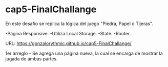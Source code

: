 # cap5-FinalChallange

En este desafío se replica la lógica del juego "Piedra, Papel o Tijeras". 

-Página Responsive.
-Utiliza Local Storage.
-State.
-Router.

URL: https://gonzalorythmic.github.io/cap5-FinalChallange/

1er arreglo - Se agrega una página nueva, la cual se encarga de mostrar la jugada de ambas partes. 

